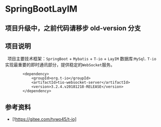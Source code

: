 # SpringBootLayIM

## 项目升级中，之前代码请移步 old-version 分支

## 项目说明
&nbsp;&nbsp;项目主要技术框架：`SpringBoot` + `Mybatis` + `T-io` + `LayIM`  数据库:`MySql`. `T-io`实现最重要的即时通讯部分，提供稳定的`WebSocket`服务。

```
        <dependency>
            <groupId>org.t-io</groupId>
            <artifactId>tio-websocket-server</artifactId>
            <version>3.2.4.v20181218-RELEASE</version>
        </dependency>
```

## 参考资料

* [!https://gitee.com/tywo45/t-io]
